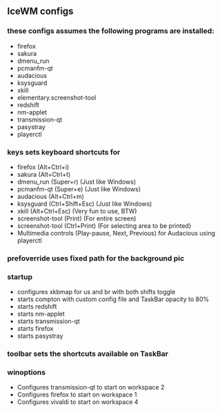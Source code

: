 ## IceWM configs

### these configs assumes the following programs are installed:
- firefox
- sakura
- dmenu\_run
- pcmanfm-qt
- audacious
- ksysguard
- xkill
- elementary.screenshot-tool
- redshift
- nm-applet
- transmission-qt
- pasystray
- playerctl

### keys sets keyboard shortcuts for
- firefox (Alt+Ctrl+i)
- sakura (Alt+Ctrl+t)
- dmenu\_run (Super+r) (Just like Windows)
- pcmanfm-qt (Super+e) (Just like Windows)
- audacious (Alt+Ctrl+m)
- ksysguard (Ctrl+Shift+Esc) (Just like Windows)
- xkill (Alt+Ctrl+Esc) (Very fun to use, BTW)
- screenshot-tool (Print) (For entire screen)
- screenshot-tool (Ctrl+Print) (For selecting area to be printed)
- Multimedia controls (Play-pause, Next, Previous) for Audacious using playerctl

### prefoverride uses fixed path for the background pic

### startup
- configures xkbmap for us and br with both shifts toggle
- starts compton with custom config file and TaskBar opacity to 80%
- starts redshift
- starts nm-applet
- starts transmission-qt
- starts firefox
- starts pasystray

### toolbar sets the shortcuts available on TaskBar

### winoptions
- Configures transmission-qt to start on workspace 2
- Configures firefox to start on workspace 1
- Configures vivaldi to start on workspace 4

